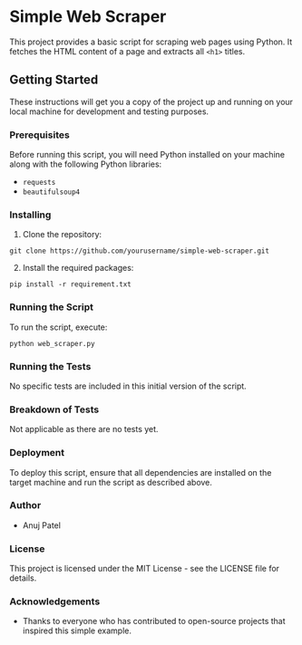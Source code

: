 # Simple Web Scraper

This project provides a basic script for scraping web pages using Python. It fetches the HTML content of a page and extracts all `<h1>` titles.

## Getting Started

These instructions will get you a copy of the project up and running on your local machine for development and testing purposes.

### Prerequisites

Before running this script, you will need Python installed on your machine along with the following Python libraries:
- `requests`
- `beautifulsoup4`

### Installing

1. Clone the repository:
```
git clone https://github.com/yourusername/simple-web-scraper.git
```
2. Install the required packages:
```
pip install -r requirement.txt
```

### Running the Script

To run the script, execute:
```
python web_scraper.py
```

### Running the Tests

No specific tests are included in this initial version of the script.

### Breakdown of Tests

Not applicable as there are no tests yet.

### Deployment

To deploy this script, ensure that all dependencies are installed on the target machine and run the script as described above.

### Author

- Anuj Patel

### License

This project is licensed under the MIT License - see the LICENSE file for details.

### Acknowledgements

- Thanks to everyone who has contributed to open-source projects that inspired this simple example.
